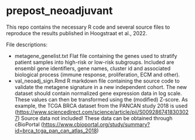 # prepost_neoadjuvant
This repo contains the necessary R code and several source files to reproduce the results published in Hoogstraat et al., 2022. 


File descriptions:
- metagene_genelist.txt
Flat file containing the genes used to stratify patient samples into high-risk or low-risk subgroups.
Included are ensembl gene identifiers, gene names, cluster id and associated biological process (immune response, proliferation, ECM and other). 
- val_neoadj_sign.Rmd
R markdown file containing the source code to validate the metagene signature in a new independent cohort. 
The new dataset should contain normalized gene expression data in log scale. These values can then be transformed using the (modified) Z-score.
As example, the TCGA BRCA dataset from the PANCAN study 2018 is used (https://www.sciencedirect.com/science/article/pii/S0092867418303027)
Source data not included! These data can be obtained through cBioPortal (https://www.cbioportal.org/study/summary?id=brca_tcga_pan_can_atlas_2018)
